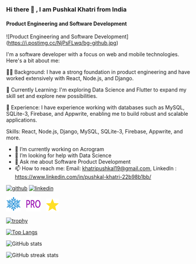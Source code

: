 ### Hi there 👋 , I am Pushkal Khatri from India
#### Product Engineering and Software Development
![Product Engineering and Software Development]
(https://i.postimg.cc/NjPsFLwq/bg-github.jpg)

I'm a software developer with a focus on web and mobile technologies. Here's a bit about me:

👨‍💻 Background: I have a strong foundation in product engineering and have worked extensively with React, Node.js, and Django.

🌱 Currently Learning: I'm exploring Data Science and Flutter to expand my skill set and explore new possibilities.

💼 Experience: I have experience working with databases such as MySQL, SQLite-3, Firebase, and Appwrite, enabling me to build robust and scalable applications.

Skills: React, Node.js, Django, MySQL, SQLite-3, Firebase, Appwrite, and more.

- 🔭 I’m currently working on Acrogram 
- 🤔 I’m looking for help with Data Science 
- 💬 Ask me about Software Product Development 
- 📫 How to reach me: Email: khatripushkal19@gmail.com, LinkedIn : https://www.linkedin.com/in/pushkal-khatri-22b98b1bb/


[<img src='https://cdn.jsdelivr.net/npm/simple-icons@3.0.1/icons/github.svg' alt='github' height='40'>](https://github.com/pkgalaxy19)  [<img src='https://cdn.jsdelivr.net/npm/simple-icons@3.0.1/icons/linkedin.svg' alt='linkedin' height='40'>](https://www.linkedin.com/in/pushkal-khatri-22b98b1bb/) 


<a href='https://archiveprogram.github.com/'><img src='https://raw.githubusercontent.com/acervenky/animated-github-badges/master/assets/acbadge.gif' width='40' height='40'></a> <a href='https://github.com/pricing'><img src='https://raw.githubusercontent.com/acervenky/animated-github-badges/master/assets/pro.gif' width='40' height='40'></a> <a href='https://stars.github.com/'><img src='https://raw.githubusercontent.com/acervenky/animated-github-badges/master/assets/starbadge.gif' width='35' height='35'></a> 

[![trophy](https://github-profile-trophy.vercel.app/?username=pkgalaxy19)](https://github.com/ryo-ma/github-profile-trophy)

[![Top Langs](https://github-readme-stats.vercel.app/api/top-langs/?username=pkgalaxy19)](https://github.com/anuraghazra/github-readme-stats)

![GitHub stats](https://github-readme-stats.vercel.app/api?username=pkgalaxy19&show_icons=true&count_private=true)  


![GitHub streak stats](https://streak-stats.demolab.com/?user=pkgalaxy19)  

